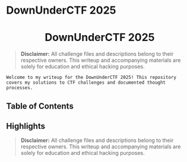 # DownUnderCTF 2025
<h1 style="text-align: center;">DownUnderCTF 2025</h1>

> **Disclaimer:** All challenge files and descriptions belong to their respective owners. This writeup and accompanying materials are solely for education and ethical hacking purposes. 

```
Welcome to my writeup for the DownUnderCTF 2025! This repository covers my solutions to CTF challenges and documented thought processes.

```
## Table of Contents


## Highlights


> **Disclaimer:** All challenge files and descriptions belong to their respective owners. This writeup and accompanying materials are solely for education and ethical hacking purposes. 